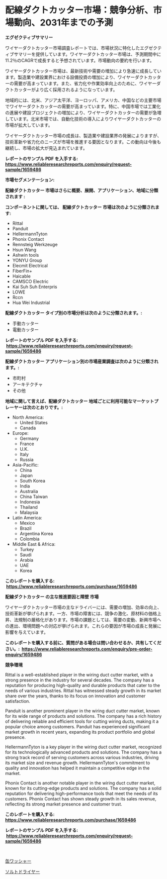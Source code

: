<p><h1>配線ダクトカッター市場：競争分析、市場動向、2031年までの予測</h1></p><p><strong>エグゼクティブサマリー</strong></p>
<p><p>ワイヤーダクトカッター市場調査レポートでは、市場状況に特化したエグゼクティブサマリーを提供しています。ワイヤーダクトカッター市場は、予測期間中に11.2％のCAGRで成長すると予想されています。市場動向の要約を行います。</p><p>ワイヤーダクトカッター市場は、最新技術や需要の増加により急速に成長しています。製造業や建設業界における設備投資の増加により、ワイヤーダクトカッターの需要が高まっています。また、省力化や作業効率向上のために、ワイヤーダクトカッターがより広く採用されるようになっています。</p><p>地域的には、北米、アジア太平洋、ヨーロッパ、アメリカ、中国などの主要市場でワイヤーダクトカッターの需要が高まっています。特に、中国市場では工業化の進展や建設プロジェクトの増加により、ワイヤーダクトカッターの需要が急増しています。北米市場では、自動化技術の導入によりワイヤーダクトカッターの市場が拡大しています。</p><p>ワイヤーダクトカッター市場の成長は、製造業や建設業界の発展によりますが、技術革新や省力化のニーズが市場を推進する要因となります。この動向は今後も継続し、市場の拡大が見込まれています。</p></p>
<p><strong>レポートのサンプル PDF を入手する: <a href="https://www.reliableresearchreports.com/enquiry/request-sample/1659486">https://www.reliableresearchreports.com/enquiry/request-sample/1659486</a></strong></p>
<p><strong>市場セグメンテーション:</strong></p>
<p><strong> 配線ダクトカッター 市場はさらに概要、展開、アプリケーション、地域に分類されます :</strong></p>
<p><strong>コンポーネントに関しては、 配線ダクトカッター 市場は次のように分類されます: &nbsp;</strong></p>
<p><ul><li>Rittal</li><li>Panduit</li><li>HellermannTyton</li><li>Phonix Contact</li><li>Rennsteig Werkzeuge</li><li>Hsun Wang</li><li>Ashwin tools</li><li>YONYU Group</li><li>Elecmit Electrical</li><li>FiberFin+</li><li>Haicable</li><li>CAMSCO Electric</li><li>Kai Suh Suh Enterpris</li><li>LOWE</li><li>Rccn</li><li>Hua Wei Industrial</li></ul></p>
<p><strong> 配線ダクトカッター タイプ別の市場分析は次のように分類されます。:</strong></p>
<p><ul><li>手動カッター</li><li>電動カッター</li></ul></p>
<p><strong>レポートのサンプル PDF を入手する: &nbsp;<a href="https://www.reliableresearchreports.com/enquiry/request-sample/1659486">https://www.reliableresearchreports.com/enquiry/request-sample/1659486</a></strong></p>
<p><strong> 配線ダクトカッター アプリケーション別の市場産業調査は次のように分類されます。:</strong></p>
<p><ul><li>市町村</li><li>アーキテクチャ</li><li>その他</li></ul></p>
<p><strong>地域に関して言えば、配線ダクトカッター 地域ごとに利用可能なマーケットプレーヤーは次のとおりです。:</strong></p>
<p><ul>
    <li>
        North America:
        <ul>
            <li>United States</li>
            <li>Canada</li>
        </ul>
    </li>
    <li>
        Europe:
        <ul>
            <li>Germany</li>
            <li>France</li>
            <li>U.K.</li>
            <li>Italy</li>
            <li>Russia</li>
        </ul>
    </li>
    <li>
        Asia-Pacific:
        <ul>
            <li>China</li>
            <li>Japan</li>
            <li>South Korea</li>
            <li>India</li>
            <li>Australia</li>
            <li>China Taiwan</li>
            <li>Indonesia</li>
            <li>Thailand</li>
            <li>Malaysia</li>
        </ul>
    </li>
    <li>
        Latin America:
        <ul>
            <li>Mexico</li>
            <li>Brazil</li>
            <li>Argentina Korea</li>
            <li>Colombia</li>
        </ul>
    </li>
    <li>
        Middle East & Africa:
        <ul>
            <li>Turkey</li>
            <li>Saudi</li>
            <li>Arabia</li>
            <li>UAE</li>
            <li>Korea</li>
        </ul>
    </li>
    </ul></p>
<p><strong>このレポートを購入する: &nbsp;<a href="https://www.reliableresearchreports.com/purchase/1659486">https://www.reliableresearchreports.com/purchase/1659486</a></strong></p>
<p><strong>配線ダクトカッター の主な推進要因と障壁 市場</strong></p>
<p><p>ワイヤーダクトカッター市場の主なドライバーには、需要の増加、効率の向上、技術革新が挙げられます。一方、市場の障害には、競争の激化、原材料の価格上昇、法規制の厳格化があります。市場の課題としては、需要の変動、新興市場への進出、環境問題への対応が挙げられます。これらの要因が市場の成長と発展に影響を与えています。</p></p>
<p><strong>このレポートを購入する前に、質問がある場合は問い合わせるか、共有してください。:&nbsp; <a href="https://www.reliableresearchreports.com/enquiry/pre-order-enquiry/1659486">https://www.reliableresearchreports.com/enquiry/pre-order-enquiry/1659486</a></strong></p>
<p><strong>競争環境</strong></p>
<p><p>Rittal is a well-established player in the wiring duct cutter market, with a strong presence in the industry for several decades. The company has a reputation for producing high-quality and durable products that cater to the needs of various industries. Rittal has witnessed steady growth in its market share over the years, thanks to its focus on innovation and customer satisfaction.</p><p>Panduit is another prominent player in the wiring duct cutter market, known for its wide range of products and solutions. The company has a rich history of delivering reliable and efficient tools for cutting wiring ducts, making it a popular choice among customers. Panduit has experienced significant market growth in recent years, expanding its product portfolio and global presence.</p><p>HellermannTyton is a key player in the wiring duct cutter market, recognized for its technologically advanced products and solutions. The company has a strong track record of serving customers across various industries, driving its market size and revenue growth. HellermannTyton's commitment to quality and innovation has helped it maintain a competitive edge in the market.</p><p>Phonix Contact is another notable player in the wiring duct cutter market, known for its cutting-edge products and solutions. The company has a solid reputation for delivering high-performance tools that meet the needs of its customers. Phonix Contact has shown steady growth in its sales revenue, reflecting its strong market presence and customer trust.</p></p>
<p><strong>このレポートを購入する: &nbsp; <a href="https://www.reliableresearchreports.com/purchase/1659486">https://www.reliableresearchreports.com/purchase/1659486</a></strong></p>
<p><strong>レポートのサンプル PDF を入手する: &nbsp;<a href="https://www.reliableresearchreports.com/enquiry/request-sample/1659486">https://www.reliableresearchreports.com/enquiry/request-sample/1659486</a></strong><strong></strong></p>
<p>&nbsp;</p>
<p><p><a href="https://github.com/KaydenJohns1964/Market-Research-Report-List-1/blob/main/648629112677.md">缶ワッシャー</a></p><p><a href="https://github.com/marbadji/Market-Research-Report-List-1/blob/main/274640412676.md">ソルトドライヤー</a></p></p>
